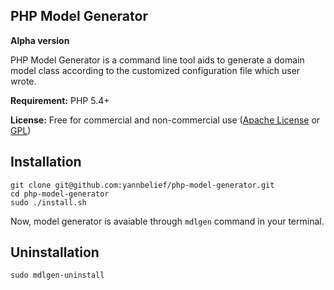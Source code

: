 ## PHP Model Generator 
**Alpha version**

PHP Model Generator is a command line tool aids to generate a domain model class according to the customized configuration file which user wrote.

**Requirement:** PHP 5.4+

**License:** Free for commercial and non-commercial use ([Apache License](http://www.apache.org/licenses/LICENSE-2.0.html) or [GPL](http://www.gnu.org/licenses/gpl-2.0.html))

Installation
---

	git clone git@github.com:yannbelief/php-model-generator.git
    cd php-model-generator
    sudo ./install.sh
    
 Now, model generator is avaiable through `mdlgen` command in your terminal.
 
 ## Uninstallation
 


	sudo mdlgen-uninstall

